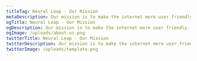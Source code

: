 ```yaml
---
titleTag: Neural Leap - Our Mission
metaDescription: Our mission is to make the internet more user friendly. Learn more about us and how we got started.
ogTitle: Neural Leap - Our Mission
ogDescription: Our mission is to make the internet more user friendly. Learn more about us and how we got started.
ogImage: /uploads/about-us.png
twitterTitle: Neural Leap - Our Mission
twitterDescription: Our mission is to make the internet more user friendly. Learn more about us and how we got started.
twitterImage: /uploads/template.png
---
```


